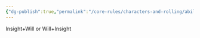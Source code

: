 ```yaml
---
{"dg-publish":true,"permalink":"/core-rules/characters-and-rolling/ability-check-combinations/insight-will/"}
---
```


Insight+Will or Will+Insight